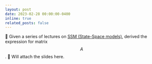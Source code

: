 ```yaml
---
layout: post
date: 2023-02-28 00:00:00-0400
inline: true
related_posts: false
---
```


📢 Given a series of lectures on [SSM (State-Space models)](https://arxiv.org/abs/2111.00396), derived the expression for matrix $$A$$.
📂 Will attach the slides here.
